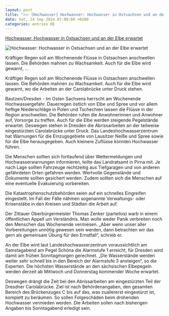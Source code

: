 ```yaml
---
layout: post
title: "🔥🔥 [Hochwasser] Hochwasser: Hochwasser in Ostsachsen und an der Elbe erwartet"
date: Sat, 14 Sep 2024 07:00:00 +0200
categories: entries DE
---
```

[Hochwasser: Hochwasser in Ostsachsen und an der Elbe erwartet](https://www.mz.de/panorama/hochwasser-in-ostsachsen-und-an-der-elbe-erwartet-3916128)

![Hochwasser: Hochwasser in Ostsachsen und an der Elbe erwartet](https://bmg-images.forward-publishing.io/2024/09/14/bd9e64da-feab-47b1-b307-9da9ffdfa4c8.jpeg?rect=0%2C67%2C2048%2C1152&w=1024)

Kräftiger Regen soll am Wochenende Flüsse in Ostsachsen anschwellen lassen. Die Behörden mahnen zu Wachsamkeit. Auch für die Elbe wird gewarnt, ...

Kräftiger Regen soll am Wochenende Flüsse in Ostsachsen anschwellen lassen. Die Behörden mahnen zu Wachsamkeit. Auch für die Elbe wird gewarnt, wo die Arbeiten an der Carolabrücke unter Druck stehen.

Bautzen/Dresden - Im Osten Sachsens herrscht am Wochenende Hochwassergefahr. Dauerregen östlich von Elbe und Spree und vor allem heftige Niederschläge in Polen und Tschechien lassen die Flüsse in der Region anschwellen. Die Behörden rufen die Anwohnerinnen und Anwohner auf, Vorsorge zu treffen. Auch für die Elbe werden steigende Pegelstände erwartet. Deswegen stehen in Dresden die Abrissarbeiten an der teilweise eingestürzten Carolabrücke unter Druck. Das Landeshochwasserzentrum hat Warnungen für die Einzugsgebiete von Lausitzer Neiße und Spree sowie für die Elbe herausgegeben. Auch kleinere Zuflüsse könnten Hochwasser führen.

Die Menschen sollten sich fortlaufend über Wettermeldungen und Hochwasserwarnungen informieren, teilte das Landratsamt in Pirna mit. Je nach Lage sollten Fahrzeuge rechtzeitig aus Tiefgaragen und von anderen gefährdeten Orten gefahren werden. Wertvolle Gegenstände und Dokumente sollten gesichert werden. Zudem sollten sich die Menschen auf eine eventuelle Evakuierung vorbereiten.

Die Katastrophenschutzbehörden seien auf ein schnelles Eingreifen eingestellt. Im Fall der Fälle nähmen sogenannte Verwaltungs- oder Krisenstäbe in den Kreisen und Städten die Arbeit auf.

Der Zittauer Oberbürgermeister Thomas Zenker (parteilos) warb in einem öffentlichen Appell um Verständnis. Man wolle weder Panik verbreiten noch den Menschen das Wochenende vermiesen. „Aber wenn unser aller Vorbereitungen unnötig gewesen sein werden, dann betrachten wir das gern als gemeinsam Übung für den Ernstfall“, schrieb er.

An der Elbe wird laut Landeshochwasserzentrum voraussichtlich am Samstagabend am Pegel Schöna die Alarmstufe 1 erreicht, für Dresden wird damit am frühen Sonntagmorgen gerechnet. „Die Wasserstände werden weiter sehr schnell bis in den Bereich der Alarmstufe 3 ansteigen“, so die Experten. Die höchsten Wasserstände an den sächsischen Elbepegeln werden derzeit ab Mittwoch und Donnerstag kommender Woche erwartet.

Deswegen drängt die Zeit bei den Abrissarbeiten am eingestürzten Teil der Dresdner Carolabrücke. Ziel ist nach Behördenangaben, den gesamten Bereich des Brückenzuges C bis auf das, was zuallererst eingestürzt ist, komplett zu beräumen. So sollen Folgeschäden beim drohenden Hochwasser vermieden werden. Die Arbeiten sollen nach bisherigen Angaben bis Sonntagabend erledigt sein.

